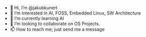 - 👋 Hi, I’m @jakubkunert
- 👀 I’m interested in AI, FOSS, Embedded Linux, SW Architecture
- 🌱 I’m currently learning AI
- 💞️ I’m looking to collaborate on OS Projects.
- 📫 How to reach me; just send me a message

<!---
jakubkunert/jakubkunert is a ✨ special ✨ repository because its `README.md` (this file) appears on your GitHub profile.
You can click the Preview link to take a look at your changes.
--->
